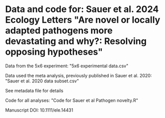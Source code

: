 # Data and code for: Sauer et al. 2024 Ecology Letters "Are novel or locally adapted pathogens more devastating and why?: Resolving opposing hypotheses" 

Data from the 5x6 experiment: "5x6 experimental data.csv"

Data used the meta analysis, previously published in Sauer et al. 2020: "Sauer et al. 2020 data subset.csv"

See metadata file for details

Code for all analyses: "Code for Sauer et al Pathogen novelty.R"

Manuscript DOI: 10.1111/ele.14431 

